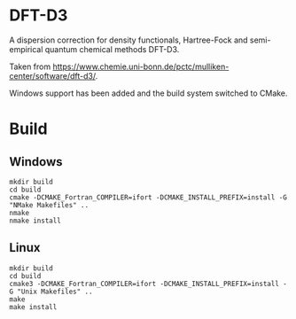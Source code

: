# DFT-D3

A dispersion correction for density functionals, Hartree-Fock and semi-empirical quantum chemical methods DFT-D3.

Taken from https://www.chemie.uni-bonn.de/pctc/mulliken-center/software/dft-d3/.

Windows support has been added and the build system switched to CMake.

# Build

## Windows
```
mkdir build
cd build
cmake -DCMAKE_Fortran_COMPILER=ifort -DCMAKE_INSTALL_PREFIX=install -G "NMake Makefiles" ..
nmake
nmake install
```
## Linux
```
mkdir build
cd build
cmake3 -DCMAKE_Fortran_COMPILER=ifort -DCMAKE_INSTALL_PREFIX=install -G "Unix Makefiles" ..
make
make install
```
